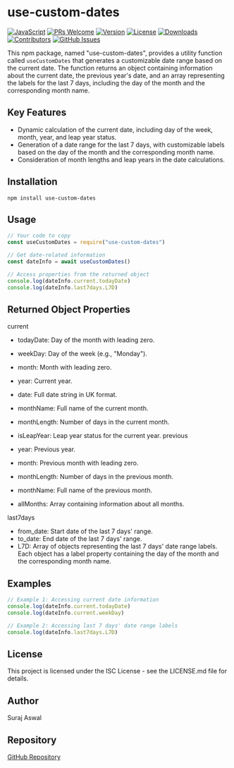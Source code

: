 # use-custom-dates

[![JavaScript](https://img.shields.io/badge/Language-JavaScript-yellow)](https://developer.mozilla.org/en-US/docs/Web/JavaScript) [![PRs Welcome](https://img.shields.io/badge/PRs-welcome-brightgreen.svg)](http://makeapullrequest.com) [![Version](https://img.shields.io/badge/Version-1.0.0-blue)](https://github.com/surajaswal29/custom-dates/releases) [![License](https://img.shields.io/badge/License-ISC-green)](https://opensource.org/licenses/ISC) [![Downloads](https://img.shields.io/github/downloads/surajaswal29/custom-dates/latest/total.svg)](https://github.com/surajaswal29/custom-dates/releases) [![Contributors](https://img.shields.io/github/contributors/surajaswal29/custom-dates.svg)](https://github.com/surajaswal29/custom-dates/graphs/contributors) [![GitHub Issues](https://img.shields.io/github/issues/surajaswal29/custom-dates.svg)](https://github.com/surajaswal29/custom-dates/issues)

This npm package, named "use-custom-dates", provides a utility function called `useCustomDates` that generates a customizable date range based on the current date. The function returns an object containing information about the current date, the previous year's date, and an array representing the labels for the last 7 days, including the day of the month and the corresponding month name.

## Key Features

- Dynamic calculation of the current date, including day of the week, month, year, and leap year status.
- Generation of a date range for the last 7 days, with customizable labels based on the day of the month and the corresponding month name.
- Consideration of month lengths and leap years in the date calculations.

## Installation

```
npm install use-custom-dates
```

## Usage

```javascript
// Your code to copy
const useCustomDates = require("use-custom-dates")

// Get date-related information
const dateInfo = await useCustomDates()

// Access properties from the returned object
console.log(dateInfo.current.todayDate)
console.log(dateInfo.last7days.L7D)
```

## Returned Object Properties

current

- todayDate: Day of the month with leading zero.
- weekDay: Day of the week (e.g., "Monday").
- month: Month with leading zero.
- year: Current year.
- date: Full date string in UK format.
- monthName: Full name of the current month.
- monthLength: Number of days in the current month.
- isLeapYear: Leap year status for the current year. previous

- year: Previous year.
- month: Previous month with leading zero.
- monthLength: Number of days in the previous month.
- monthName: Full name of the previous month.
- allMonths: Array containing information about all months.

last7days

- from_date: Start date of the last 7 days' range.
- to_date: End date of the last 7 days' range.
- L7D: Array of objects representing the last 7 days' date range labels. Each object has a label property containing the day of the month and the corresponding month name.

## Examples

```javascript
// Example 1: Accessing current date information
console.log(dateInfo.current.todayDate)
console.log(dateInfo.current.weekDay)

// Example 2: Accessing last 7 days' date range labels
console.log(dateInfo.last7days.L7D)
```

## License

This project is licensed under the ISC License - see the LICENSE.md file for details.

## Author

Suraj Aswal

## Repository

[GitHub Repository](https://github.com/surajaswal29/custom-dates)
